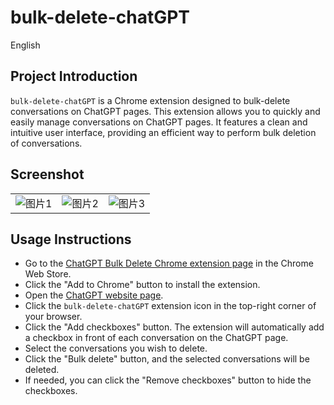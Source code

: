 

# bulk-delete-chatGPT

English

## Project Introduction

`bulk-delete-chatGPT` is a Chrome extension designed to bulk-delete conversations on ChatGPT pages. This extension allows you to quickly and easily manage conversations on ChatGPT pages. It features a clean and intuitive user interface, providing an efficient way to perform bulk deletion of conversations.

## Screenshot

<table>
  <tr>
    <td><img src="./assets/1.jpg" alt="图片1" style="max-width: 100%;"></td>
    <td><img src="./assets/2.jpg" alt="图片2" style="max-width: 100%;"></td>
    <td><img src="./assets/3.jpg" alt="图片3" style="max-width: 100%;"></td>
  </tr>
</table>

## Usage Instructions

- Go to the [ChatGPT Bulk Delete Chrome extension page](https://chrome.google.com/webstore/detail/chatgpt-bulk-delete/effkgioceefcfaegehhfafjneeiabdjg) in the Chrome Web Store.
- Click the "Add to Chrome" button to install the extension.
- Open the [ChatGPT website page](https://chat.openai.com/).
- Click the `bulk-delete-chatGPT` extension icon in the top-right corner of your browser.
- Click the "Add checkboxes" button. The extension will automatically add a checkbox in front of each conversation on the ChatGPT page.
- Select the conversations you wish to delete.
- Click the "Bulk delete" button, and the selected conversations will be deleted.
- If needed, you can click the "Remove checkboxes" button to hide the checkboxes.
